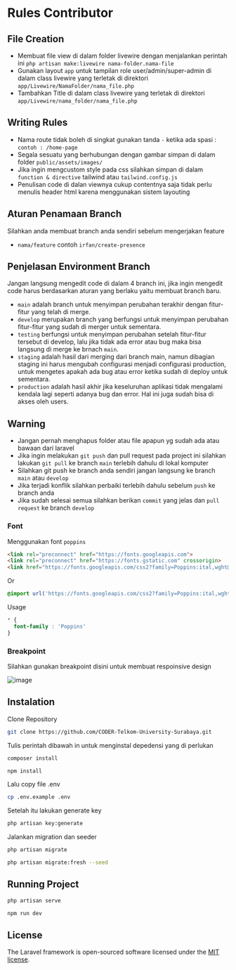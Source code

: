 # Rules Contributor
## File Creation
- Membuat file view di dalam folder livewire dengan menjalankan perintah ini `php artisan make:livewire nama-folder.nama-file`
- Gunakan layout `app` untuk tampilan role user/admin/super-admin di dalam class livewire yang terletak di direktori `app/Livewire/NamaFolder/nama_file.php`
- Tambahkan Title di dalam class livewire yang terletak di direktori  `app/Livewire/nama_folder/nama_file.php`

## Writing Rules
- Nama route tidak boleh di singkat gunakan tanda `-` ketika ada spasi : `contoh : /home-page`
- Segala sesuatu yang berhubungan dengan gambar simpan di dalam folder `public/assets/images/`
- Jika ingin mengcustom style pada css silahkan simpan di dalam `function & directive` tailwind atau `tailwind.config.js`
- Penulisan code di dalan viewnya cukup contentnya saja tidak perlu menulis header html karena menggunakan sistem layouting


## Aturan Penamaan Branch
Silahkan anda membuat branch anda sendiri sebelum mengerjakan feature
- `nama/feature` contoh `irfan/create-presence`

## Penjelasan Environment Branch
Jangan langsung mengedit code di dalam 4 branch ini, jika ingin mengedit code harus berdasarkan aturan yang berlaku yaitu membuat branch baru.
- `main` adalah branch untuk menyimpan perubahan terakhir dengan fitur-fitur yang telah di merge.
- `develop` merupakan branch yang berfungsi untuk menyimpan perubahan fitur-fitur yang sudah di merger untuk sementara.
- `testing` berfungsi untuk menyimpan perubahan setelah fitur-fitur tersebut di develop, lalu jika tidak ada error atau bug maka bisa langsung di merge ke brnach `main`.
- `staging` adalah hasil dari merging dari branch main, namun dibagian staging ini harus mengubah configurasi menjadi configurasi production, untuk mengetes apakah ada bug atau error ketika sudah di deploy untuk sementara.
- `production` adalah hasil akhir jika keseluruhan aplikasi tidak mengalami kendala lagi seperti adanya bug dan error. Hal ini juga sudah bisa di akses oleh users. 

## Warning
- Jangan pernah menghapus folder atau file apapun yg sudah ada atau bawaan dari laravel
- Jika ingin melakukan `git push` dan pull request pada project ini silahkan lakukan `git pull` ke branch `main` terlebih dahulu di lokal komputer
- Silahkan git push ke branch anda sendiri jangan langsung ke branch `main` atau `develop`
- Jika terjadi konflik silahkan perbaiki terlebih dahulu sebelum `push` ke branch anda
- Jika sudah selesai semua silahkan berikan `commit` yang jelas dan `pull request` ke branch `develop`


### Font 
Menggunakan font `poppins`
```html
<link rel="preconnect" href="https://fonts.googleapis.com">
<link rel="preconnect" href="https://fonts.gstatic.com" crossorigin>
<link href="https://fonts.googleapis.com/css2?family=Poppins:ital,wght@0,100;0,200;0,300;0,400;0,500;0,600;0,700;0,800;0,900;1,100;1,200;1,300;1,400;1,500;1,600;1,700;1,800;1,900&display=swap" rel="stylesheet">
```

Or

```css
@import url('https://fonts.googleapis.com/css2?family=Poppins:ital,wght@0,100;0,200;0,300;0,400;0,500;0,600;0,700;0,800;0,900;1,100;1,200;1,300;1,400;1,500;1,600;1,700;1,800;1,900&display=swap');
```


Usage

```css
* {
  font-family : 'Poppins'
}

```

### Breakpoint 
Silahkan gunakan breakpoint disini untuk membuat respoinsive design

![image](https://github.com/alirfanyasin/Crypshion-Ecommerce/assets/77270380/6e2e10b2-5b14-482f-a140-47871e513ffe)



## Instalation
Clone Repository
```sh
git clone https://github.com/CODER-Telkom-University-Surabaya.git
```
Tulis perintah dibawah in untuk menginstal depedensi yang di perlukan 
```sh
composer install

npm install
```

Lalu copy file .env 
```sh
cp .env.example .env
```

Setelah itu lakukan generate key
```sh
php artisan key:generate
```

Jalankan migration dan seeder
```sh
php artisan migrate

php artisan migrate:fresh --seed
```

## Running Project
```sh
php artisan serve    

npm run dev
```


## License

The Laravel framework is open-sourced software licensed under the [MIT license](https://opensource.org/licenses/MIT).
